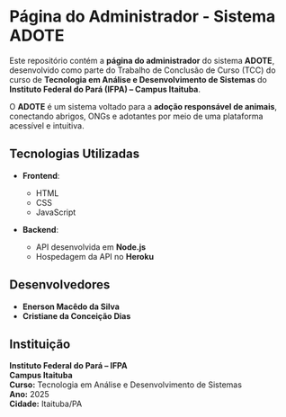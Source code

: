 # Página do Administrador - Sistema ADOTE

Este repositório contém a **página do administrador** do sistema **ADOTE**, desenvolvido como parte do Trabalho de Conclusão de Curso (TCC) do curso de **Tecnologia em Análise e Desenvolvimento de Sistemas** do **Instituto Federal do Pará (IFPA) – Campus Itaituba**.

O **ADOTE** é um sistema voltado para a **adoção responsável de animais**, conectando abrigos, ONGs e adotantes por meio de uma plataforma acessível e intuitiva.

## Tecnologias Utilizadas

- **Frontend**:  
  - HTML  
  - CSS  
  - JavaScript

- **Backend**:  
  - API desenvolvida em **Node.js**  
  - Hospedagem da API no **Heroku**

## Desenvolvedores

- **Enerson Macêdo da Silva**  
- **Cristiane da Conceição Dias**

## Instituição

**Instituto Federal do Pará – IFPA**  
**Campus Itaituba**  
**Curso:** Tecnologia em Análise e Desenvolvimento de Sistemas  
**Ano:** 2025  
**Cidade:** Itaituba/PA

